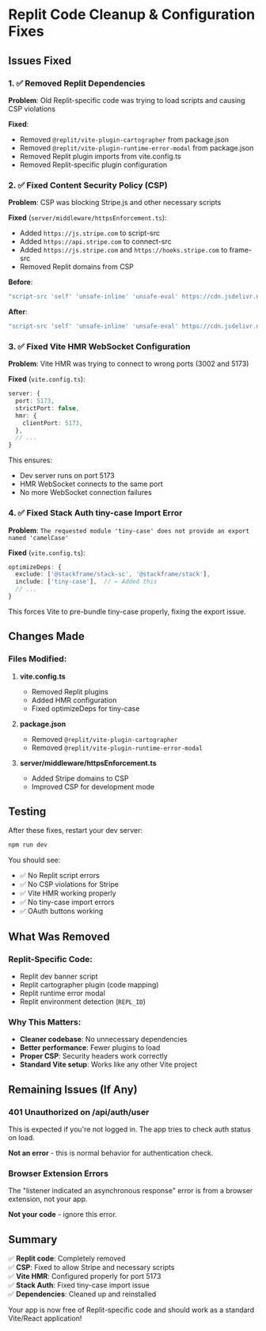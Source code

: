 # Replit Code Cleanup & Configuration Fixes

## Issues Fixed

### 1. ✅ Removed Replit Dependencies
**Problem**: Old Replit-specific code was trying to load scripts and causing CSP violations

**Fixed**:
- Removed `@replit/vite-plugin-cartographer` from package.json
- Removed `@replit/vite-plugin-runtime-error-modal` from package.json
- Removed Replit plugin imports from vite.config.ts
- Removed Replit-specific plugin configuration

### 2. ✅ Fixed Content Security Policy (CSP)
**Problem**: CSP was blocking Stripe.js and other necessary scripts

**Fixed** (`server/middleware/httpsEnforcement.ts`):
- Added `https://js.stripe.com` to script-src
- Added `https://api.stripe.com` to connect-src
- Added `https://js.stripe.com` and `https://hooks.stripe.com` to frame-src
- Removed Replit domains from CSP

**Before**:
```typescript
"script-src 'self' 'unsafe-inline' 'unsafe-eval' https://cdn.jsdelivr.net https://accounts.google.com https://apis.google.com"
```

**After**:
```typescript
"script-src 'self' 'unsafe-inline' 'unsafe-eval' https://cdn.jsdelivr.net https://accounts.google.com https://apis.google.com https://js.stripe.com"
```

### 3. ✅ Fixed Vite HMR WebSocket Configuration
**Problem**: Vite HMR was trying to connect to wrong ports (3002 and 5173)

**Fixed** (`vite.config.ts`):
```typescript
server: {
  port: 5173,
  strictPort: false,
  hmr: {
    clientPort: 5173,
  },
  // ...
}
```

This ensures:
- Dev server runs on port 5173
- HMR WebSocket connects to the same port
- No more WebSocket connection failures

### 4. ✅ Fixed Stack Auth tiny-case Import Error
**Problem**: `The requested module 'tiny-case' does not provide an export named 'camelCase'`

**Fixed** (`vite.config.ts`):
```typescript
optimizeDeps: {
  exclude: ['@stackframe/stack-sc', '@stackframe/stack'],
  include: ['tiny-case'],  // ← Added this
  // ...
}
```

This forces Vite to pre-bundle tiny-case properly, fixing the export issue.

## Changes Made

### Files Modified:
1. **vite.config.ts**
   - Removed Replit plugins
   - Added HMR configuration
   - Fixed optimizeDeps for tiny-case

2. **package.json**
   - Removed `@replit/vite-plugin-cartographer`
   - Removed `@replit/vite-plugin-runtime-error-modal`

3. **server/middleware/httpsEnforcement.ts**
   - Added Stripe domains to CSP
   - Improved CSP for development mode

## Testing

After these fixes, restart your dev server:

```bash
npm run dev
```

You should see:
- ✅ No Replit script errors
- ✅ No CSP violations for Stripe
- ✅ Vite HMR working properly
- ✅ No tiny-case import errors
- ✅ OAuth buttons working

## What Was Removed

### Replit-Specific Code:
- Replit dev banner script
- Replit cartographer plugin (code mapping)
- Replit runtime error modal
- Replit environment detection (`REPL_ID`)

### Why This Matters:
- **Cleaner codebase**: No unnecessary dependencies
- **Better performance**: Fewer plugins to load
- **Proper CSP**: Security headers work correctly
- **Standard Vite setup**: Works like any other Vite project

## Remaining Issues (If Any)

### 401 Unauthorized on /api/auth/user
This is expected if you're not logged in. The app tries to check auth status on load.

**Not an error** - this is normal behavior for authentication check.

### Browser Extension Errors
The "listener indicated an asynchronous response" error is from a browser extension, not your app.

**Not your code** - ignore this error.

## Summary

✅ **Replit code**: Completely removed  
✅ **CSP**: Fixed to allow Stripe and necessary scripts  
✅ **Vite HMR**: Configured properly for port 5173  
✅ **Stack Auth**: Fixed tiny-case import issue  
✅ **Dependencies**: Cleaned up and reinstalled  

Your app is now free of Replit-specific code and should work as a standard Vite/React application!
